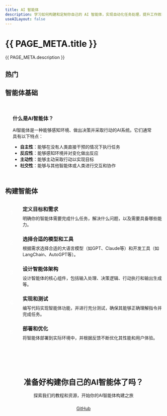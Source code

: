 ```yaml
---
title: AI 智能体
description: 学习如何构建和定制你自己的 AI 智能体，实现自动化任务处理，提升工作效率和创新能力
useAILayout: false
---
```


<script setup>
import { NAV_DATA, PAGE_META } from './data'
</script>

# {{ PAGE_META.title }}

{{ PAGE_META.description }}

## 热门

<template v-for="section in NAV_DATA" :key="section.title">
  <AINavSection
    :title="section.title"
    :items="section.items"
    :columns="3"
  />
</template>

## 智能体基础

<div class="ai-info-box">
  <h3>什么是AI智能体？</h3>
  <p>AI智能体是一种能够感知环境、做出决策并采取行动的AI系统。它们通常具有以下特点：</p>
  <ul>
    <li><strong>自主性</strong>：能够在没有人类直接干预的情况下执行任务</li>
    <li><strong>反应性</strong>：能够感知环境并对变化做出反应</li>
    <li><strong>主动性</strong>：能够主动采取行动以实现目标</li>
    <li><strong>社交性</strong>：能够与其他智能体或人类进行交互和协作</li>
  </ul>
</div>

## 构建智能体

<div class="ai-steps">
  <div class="ai-step">
    <div class="ai-step-number">1</div>
    <div class="ai-step-content">
      <h3>定义目标和需求</h3>
      <p>明确你的智能体需要完成什么任务，解决什么问题，以及需要具备哪些能力。</p>
    </div>
  </div>
  <div class="ai-step">
    <div class="ai-step-number">2</div>
    <div class="ai-step-content">
      <h3>选择合适的模型和工具</h3>
      <p>根据需求选择合适的大语言模型（如GPT、Claude等）和开发工具（如LangChain、AutoGPT等）。</p>
    </div>
  </div>
  <div class="ai-step">
    <div class="ai-step-number">3</div>
    <div class="ai-step-content">
      <h3>设计智能体架构</h3>
      <p>设计智能体的核心组件，包括输入处理、决策逻辑、行动执行和输出生成等。</p>
    </div>
  </div>
  <div class="ai-step">
    <div class="ai-step-number">4</div>
    <div class="ai-step-content">
      <h3>实现和测试</h3>
      <p>编写代码实现智能体功能，并进行充分测试，确保其能够正确理解指令并完成任务。</p>
    </div>
  </div>
  <div class="ai-step">
    <div class="ai-step-number">5</div>
    <div class="ai-step-content">
      <h3>部署和优化</h3>
      <p>将智能体部署到实际环境中，并根据反馈不断优化其性能和用户体验。</p>
    </div>
  </div>
</div>

<div class="ai-cta-section">
  <h3>准备好构建你自己的AI智能体了吗？</h3>
  <p>探索我们的教程和资源，开始你的AI智能体构建之旅</p>
  <div class="ai-cta-buttons">
    <a href="https://github.com/r0ad/NavAI" target="_blank" class="ai-button secondary">GitHub</a>
  </div>
</div>

<style>
.ai-info-box {
  margin: 2rem 0;
  padding: 1.5rem;
  background-color: var(--vp-c-bg-soft);
  border-radius: var(--ai-card-radius);
  border-left: 4px solid var(--vp-c-brand-1);
}

.ai-info-box h3 {
  margin-top: 0;
  color: var(--vp-c-text-1);
}

.ai-info-box ul {
  margin-bottom: 0;
}

.ai-steps {
  margin: 2rem 0;
}

.ai-step {
  display: flex;
  margin-bottom: 1.5rem;
  align-items: flex-start;
}

.ai-step-number {
  width: 2.5rem;
  height: 2.5rem;
  border-radius: 50%;
  background: var(--ai-gradient-1);
  color: white;
  display: flex;
  align-items: center;
  justify-content: center;
  font-weight: bold;
  font-size: 1.2rem;
  flex-shrink: 0;
  margin-right: 1rem;
  margin-top: 0.25rem;
}

.ai-step-content {
  flex: 1;
}

.ai-step-content h3 {
  margin-top: 0;
  margin-bottom: 0.5rem;
}

.ai-step-content p {
  margin: 0;
}

.ai-case-studies {
  margin: 2rem 0;
  display: grid;
  grid-template-columns: repeat(1, 1fr);
  gap: 1.5rem;
}

@media (min-width: 640px) {
  .ai-case-studies {
    grid-template-columns: repeat(3, 1fr);
  }
}

.ai-case-study {
  padding: 1.5rem;
  background-color: var(--vp-c-bg-soft);
  border-radius: var(--ai-card-radius);
  transition: var(--ai-transition);
}

.ai-case-study:hover {
  transform: translateY(-5px);
  box-shadow: var(--ai-card-shadow);
}

.ai-case-study h3 {
  margin-top: 0;
  color: var(--vp-c-text-1);
}

.ai-case-link {
  display: inline-block;
  margin-top: 1rem;
  color: var(--vp-c-brand-1);
  text-decoration: none;
  font-weight: 500;
  transition: var(--ai-transition);
}

.ai-case-link:hover {
  color: var(--vp-c-brand-2);
}

.ai-cta-section {
  margin: 3rem 0;
  padding: 2rem;
  background: var(--ai-bg-soft);
  border-radius: var(--ai-card-radius);
  text-align: center;
}

.ai-cta-section h3 {
  font-size: 1.5rem;
  margin-bottom: 1rem;
}

.ai-cta-section p {
  margin-bottom: 1.5rem;
}

.ai-cta-buttons {
  display: flex;
  gap: 1rem;
  justify-content: center;
  flex-wrap: wrap;
}
</style>

